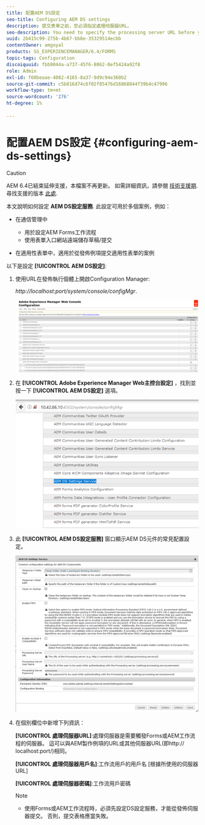 ```yaml
---
title: 配置AEM DS設定
seo-title: Configuring AEM DS settings
description: 提交表單之前，您必須指定處理伺服器URL。
seo-description: You need to specify the processing server URL before you submit a form.
uuid: 2b415c99-275b-4b67-bb8e-35329514ecbb
contentOwner: amgoyal
products: SG_EXPERIENCEMANAGER/6.4/FORMS
topic-tags: Configuration
discoiquuid: fbb9044a-a737-45f6-8062-0ef5424a92f8
role: Admin
exl-id: f60beaae-4082-4165-8a37-9d9c94e360b2
source-git-commit: c5b816d74c6f02f85476d16868844f39b4c47996
workflow-type: tm+mt
source-wordcount: '276'
ht-degree: 1%

---
```


# 配置AEM DS設定 {#configuring-aem-ds-settings}

>[!CAUTION]
>
>AEM 6.4已結束延伸支援，本檔案不再更新。 如需詳細資訊，請參閱 [技術支援期](https://helpx.adobe.com//tw/support/programs/eol-matrix.html). 尋找支援的版本 [此處](https://experienceleague.adobe.com/docs/).

本文說明如何設定 **AEM DS設定服務**. 此設定可用於多個案例，例如：

* 在通信管理中

   * 用於設定AEM Forms工作流程
   * 使用表單入口網站遠端儲存草稿/提交

* 在適用性表單中，適用於從發佈例項提交適用性表單的案例

以下是設定 **[!UICONTROL AEM DS設定]**:

1. 使用URL在發佈執行個體上開啟Configuration Manager:

   *http://localhost:port/system/console/configMgr*.

   ![aem_web_configuration_console](assets/aem_web_configuration_console.png)

1. 在 **[!UICONTROL Adobe Experience Manager Web主控台設定]** ，找到並按一下 **[!UICONTROL AEM DS設定]** 選項。

   ![ds_settings](assets/ds_settings.png)

1. 此 **[!UICONTROL AEM DS設定服務]** 窗口顯示AEM DS元件的常見配置設定。

   ![ds_settings_1](assets/ds_settings_1.png)

1. 在個別欄位中新增下列資訊：

   **[!UICONTROL 處理伺服器URL]**:處理伺服器是需要觸發Forms或AEM工作流程的伺服器。 這可以與AEM製作例項的URL或其他伺服器URL(即http:// localhost:port/)相同。

   **[!UICONTROL 處理伺服器用戶名]**:工作流用戶的用戶名 [根據所使用的伺服器URL]

   **[!UICONTROL 處理伺服器密碼]**:工作流用戶密碼

   >[!NOTE]
   >
   >* 使用Forms或AEM工作流程時，必須先設定DS設定服務，才能從發佈伺服器提交。 否則，提交表格應當失敗。

